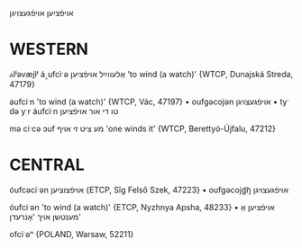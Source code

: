 אויפֿציִען
אויפֿגעצויגן

WESTERN
========

ⲁlʲəvæjlʲ á˰ufcìˑə אַלעווײַל אויפֿציִען 'to wind (a watch)' {WTCP, Dunajská Streda, 47179}

aufciˑn 'to wind (a watch)' {WTCP, Vác, 47197}
	•	oufgəcojən אויפֿגעצויגן
	•	tyˑ də yˑr áufcìˑn טו די אור אויפֿציִען

mə ciˑcə ɔuf מע ציט זי אויף 'one winds it' {WTCP, Berettyó-Újfalu, 47212}

CENTRAL
========

óufcəciˑən אויפֿצוציִען {ETCP, Sîg Felső Szek, 47223}
	•	oufgəcojg͡ŋ אויפֿגעצויגן

óufciˑən 'to wind (a watch)' {ETCP, Nyzhnya Apsha, 48233}
	•	אויפֿציִען אַ מענטשן אויך 'אָנרעדן'

ofciˑəⁿ {POLAND, Warsaw, 52211}
